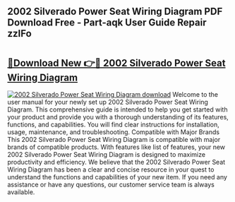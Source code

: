 ## 2002 Silverado Power Seat Wiring Diagram PDF Download Free - Part-aqk User Guide Repair zzIFo

# <h2><a href="http://dfl6x4.blite.top/?on=2002+Silverado+Power+Seat+Wiring+Diagram">🔗Download New 👉🔴 2002 Silverado Power Seat Wiring Diagram</a></h2>

[![2002 Silverado Power Seat Wiring Diagram download](https://i.imgur.com/lujVjoI.png)](http://dfl6x4.blite.top/?on=2002+Silverado+Power+Seat+Wiring+Diagram)
Welcome to the user manual for your newly set up 2002 Silverado Power Seat Wiring Diagram. This comprehensive guide is intended to help you get started with your product and provide you with a thorough understanding of its features, functions, and capabilities. You will find clear instructions for installation, usage, maintenance, and troubleshooting. Compatible with Major Brands This 2002 Silverado Power Seat Wiring Diagram is compatible with major brands of compatible products. With features like list of features, your new 2002 Silverado Power Seat Wiring Diagram is designed to maximize productivity and efficiency. We believe that the 2002 Silverado Power Seat Wiring Diagram has been a clear and concise resource in your quest to understand the functions and capabilities of your new item. If you need any assistance or have any questions, our customer service team is always available.
